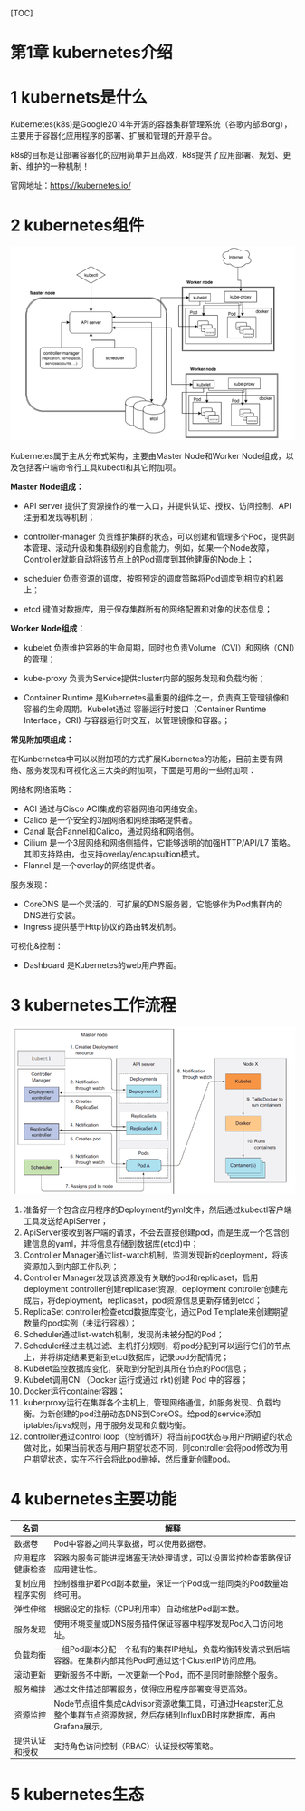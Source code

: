 [TOC]



# 第1章 kubernetes介绍

# 1  kubernets是什么
Kubernetes(k8s)是Google2014年开源的容器集群管理系统（谷歌内部:Borg），主要用于容器化应用程序的部署、扩展和管理的开源平台。

k8s的目标是让部署容器化的应用简单并且高效，k8s提供了应用部署、规划、更新、维护的一种机制！

官网地址：<https://kubernetes.io/>



# 2 kubernetes组件

![1465170-20190403102521028-1937176408](assets/1465170-20190403102521028-1937176408.png)

Kubernetes属于主从分布式架构，主要由Master Node和Worker Node组成，以及包括客户端命令行工具kubectl和其它附加项。

**Master Node组成：**

- API server 提供了资源操作的唯一入口，并提供认证、授权、访问控制、API注册和发现等机制；

- controller-manager 负责维护集群的状态，可以创建和管理多个Pod，提供副本管理、滚动升级和集群级别的自愈能力。例如，如果一个Node故障，Controller就能自动将该节点上的Pod调度到其他健康的Node上；

- scheduler 负责资源的调度，按照预定的调度策略将Pod调度到相应的机器上；
- etcd 键值对数据库，用于保存集群所有的网络配置和对象的状态信息；



**Worker Node组成：**

- kubelet 负责维护容器的生命周期，同时也负责Volume（CVI）和网络（CNI）的管理；

- kube-proxy 负责为Service提供cluster内部的服务发现和负载均衡；

- Container Runtime 是Kubernetes最重要的组件之一，负责真正管理镜像和容器的生命周期。Kubelet通过 容器运行时接口（Container Runtime Interface，CRI) 与容器运行时交互，以管理镜像和容器。；



**常见附加项组成：**

在Kunbernetes中可以以附加项的方式扩展Kubernetes的功能，目前主要有网络、服务发现和可视化这三大类的附加项，下面是可用的一些附加项：

网络和网络策略：

- ACI 通过与Cisco ACI集成的容器网络和网络安全。
- Calico 是一个安全的3层网络和网络策略提供者。
- Canal 联合Fannel和Calico，通过网络和网络侧。
- Cilium 是一个3层网络和网络侧插件，它能够透明的加强HTTP/API/L7 策略。其即支持路由，也支持overlay/encapsultion模式。
- Flannel 是一个overlay的网络提供者。

服务发现：

- CoreDNS 是一个灵活的，可扩展的DNS服务器，它能够作为Pod集群内的DNS进行安装。
- Ingress 提供基于Http协议的路由转发机制。

可视化&控制：

- Dashboard 是Kubernetes的web用户界面。



# 3 kubernetes工作流程

![20191226215409](assets/20191226215409.png)

1. 准备好一个包含应用程序的Deployment的yml文件，然后通过kubectl客户端工具发送给ApiServer；
2. ApiServer接收到客户端的请求，不会去直接创建pod，而是生成一个包含创建信息的yaml，并将信息存储到数据库(etcd)中；
3. Controller Manager通过list-watch机制，监测发现新的deployment，将该资源加入到内部工作队列；
4. Controller Manager发现该资源没有关联的pod和replicaset，启用 deployment controller创建replicaset资源，deployment controller创建完成后，将deployment，replicaset，pod资源信息更新存储到etcd；
5. ReplicaSet controller检查etcd数据库变化，通过Pod Template来创建期望数量的pod实例（未运行容器）；
6. Scheduler通过list-watch机制，发现尚未被分配的Pod；
7. Scheduler经过主机过滤、主机打分规则，将pod分配到可以运行它们的节点上，并将绑定结果更新到etcd数据库，记录pod分配情况；
8. Kubelet监控数据库变化，获取到分配到其所在节点的Pod信息；
9. Kubelet调用CNI（Docker 运行或通过 rkt)创建 Pod 中的容器；
10. Docker运行container容器；
11. kuberproxy运行在集群各个主机上，管理网络通信，如服务发现、负载均衡。为新创建的pod注册动态DNS到CoreOS。给pod的service添加iptables/ipvs规则，用于服务发现和负载均衡。
12. controller通过control loop（控制循环）将当前pod状态与用户所期望的状态做对比，如果当前状态与用户期望状态不同，则controller会将pod修改为用户期望状态，实在不行会将此pod删掉，然后重新创建pod。



# 4 kubernetes主要功能

| 名词             | 解释                                                         |
| ---------------- | ------------------------------------------------------------ |
| 数据卷           | Pod中容器之间共享数据，可以使用数据卷。                      |
| 应用程序健康检查 | 容器内服务可能进程堵塞无法处理请求，可以设置监控检查策略保证应用健壮性。 |
| 复制应用程序实例 | 控制器维护着Pod副本数量，保证一个Pod或一组同类的Pod数量始终可用。 |
| 弹性伸缩         | 根据设定的指标（CPU利用率）自动缩放Pod副本数。               |
| 服务发现         | 使用环境变量或DNS服务插件保证容器中程序发现Pod入口访问地址。 |
| 负载均衡         | 一组Pod副本分配一个私有的集群IP地址，负载均衡转发请求到后端容器。在集群内部其他Pod可通过这个ClusterIP访问应用。 |
| 滚动更新         | 更新服务不中断，一次更新一个Pod，而不是同时删除整个服务。    |
| 服务编排         | 通过文件描述部署服务，使得应用程序部署变得更高效。           |
| 资源监控         | Node节点组件集成cAdvisor资源收集工具，可通过Heapster汇总整个集群节点资源数据，然后存储到InfluxDB时序数据库，再由Grafana展示。 |
| 提供认证和授权   | 支持角色访问控制（RBAC）认证授权等策略。                     |



# 5 kubernetes生态